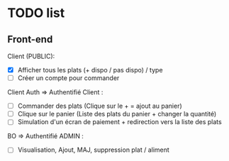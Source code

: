 # TODO list

## Front-end

Client (PUBLIC):

-   [x] Afficher tous les plats (+ dispo / pas dispo) / type
-   [ ] Créer un compte pour commander

Client Auth => Authentifié Client :

-   [ ] Commander des plats (Clique sur le + = ajout au panier)
-   [ ] Clique sur le panier (Liste des plats du panier + changer la quantité)
-   [ ] Simulation d'un écran de paiement + redirection vers la liste des plats

BO => Authentifié ADMIN :

-   [ ] Visualisation, Ajout, MAJ, suppression plat / aliment
